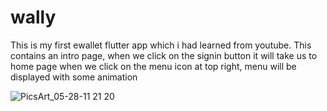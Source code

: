 # wally

This is my first ewallet flutter app which i had learned from youtube.
This contains an intro page, when we click on the signin button it will take us to home page
when we click on the menu icon at top right, menu will be displayed with some animation

![PicsArt_05-28-11 21 20](https://user-images.githubusercontent.com/71263421/119937670-d1c9b400-bfa8-11eb-815f-1638b3356919.jpg)


